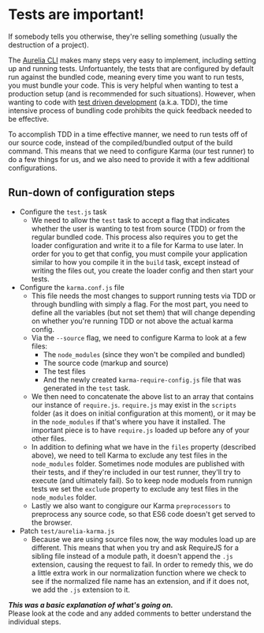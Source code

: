 # Tests are important!

If somebody tells you otherwise, they're selling something (usually the destruction of a project).  

The [Aurelia CLI](https://github.com/aurelia/cli) makes many steps very easy to implement, including setting up and running tests. 
Unfortuantely, the tests that are configured by default run against the bundled code, meaning every time you want to run tests, you must bundle your code.
This is very helpful when wanting to test a production setup (and is recommended for such situations).
However, when wanting to code with [test driven development](https://en.wikipedia.org/wiki/Test-driven_development) (a.k.a. TDD), the time intensive process of bundling code prohibits the quick feedback needed to be effective.

To accomplish TDD in a time effective manner, we need to run tests off of our source code, instead of the compiled/bundled output of the build command.
This means that we need to configure Karma (our test runner) to do a few things for us, and we also need to provide it with a few additional configurations.

## Run-down of configuration steps
- Configure the `test.js` task
  - We need to allow the `test` task to accept a flag that indicates whether the user is wanting to test from source (TDD) or from the regular bundled code. 
  This process also requires you to get the loader configuration and write it to a file for Karma to use later. 
  In order for you to get that config, you must compile your application similar to how you compile it in the `build` task, except instead of writing the files out, you create the loader config and then start your tests.
- Configure the `karma.conf.js` file
  - This file needs the most changes to support running tests via TDD or through bundling with simply a flag.
  For the most part, you need to define all the variables (but not set them) that will change depending on whether you're running TDD or not above the actual karma config. 
  - Via the `--source` flag, we need to configure Karma to look at a few files:
    - The `node_modules` (since they won't be compiled and bundled)
    - The source code (markup and source)
    - The test files
    - And the newly created `karma-require-config.js` file that was generated in the `test` task.
  - We then need to concatenate the above list to an array that contains our instance of `require.js`. 
  `require.js` may exist in the `scripts` folder (as it does on initial configuration at this moment), or it may be in the `node_modules` if that's where you have it installed.
  The important piece is to have `require.js` loaded up before any of your other files.
  - In addition to defining what we have in the `files` property (described above), we need to tell Karma to exclude any test files in the `node_modules` folder.
  Sometimes node modules are published with their tests, and if they're included in our test runner, they'll try to execute (and ultimately fail). 
  So to keep node moduels from runnign tests we set the `exclude` property to exclude any test files in the `node_modules` folder.
  - Lastly we also want to congigure our Karma `preprocessors` to preprocess any source code, so that ES6 code doesn't get served to the browser.
- Patch `test/aurelia-karma.js` 
  - Because we are using source files now, the way modules load up are different. This means that when you try and ask RequireJS for a sibling file instead of a module path, it doesn't append the `.js` extension,
  causing the request to fail. In order to remedy this, we do a little extra work in our normalization function where we check to see if the normalized file name has an extension, and if it does not, we add the `.js` extension to it.

_**This was a basic explanation of what's going on.**_  
Please look at the code and any added comments to better understand the individual steps.